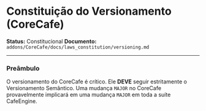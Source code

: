 # Constituição do Versionamento (CoreCafe)

**Status:** Constitucional
**Documento:** `addons/CoreCafe/docs/laws_constitution/versioning.md`

---

### **Preâmbulo**

O versionamento do CoreCafe é crítico. Ele **DEVE** seguir estritamente o Versionamento Semântico. Uma mudança `MAJOR` no CoreCafe provavelmente implicará em uma mudança `MAJOR` em toda a suíte CafeEngine.
